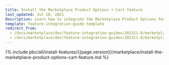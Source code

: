 ```yaml
---
title: Install the Marketplace Product Options + Cart feature
last_updated: Jul 28, 2021
Description: Learn how to integrate the Marketplace Product Options feature into a Spryker Marketplace project.
template: feature-integration-guide-template
redirect_from:
  - /docs/marketplace/dev/feature-integration-guides/202311.0/marketplace-product-option-cart-feature-integration.html
  - /docs/marketplace/dev/feature-integration-guides/202311.0/marketplace-product-options-cart-feature-integration.html
---
```


{% include pbc/all/install-features/{{page.version}}/marketplace/install-the-marketplace-product-options-cart-feature.md %} <!-- To edit, see /_includes/pbc/all/install-features/202311.0/marketplace/install-the-marketplace-product-options-cart-feature.md -->
